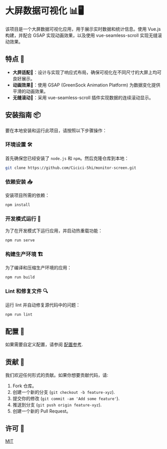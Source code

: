 # 大屏数据可视化 📊🖥️

该项目是一个大屏数据可视化应用，用于展示实时数据和统计信息。使用 Vue.js 构建，并配合 GSAP 实现动画效果，以及使用 vue-seamless-scroll 实现无缝滚动效果。

## 特点 🌟

- **大屏适配**📐：设计与实现了响应式布局，确保可视化在不同尺寸的大屏上均可良好展示。
- **动画效果**💫：使用 GSAP (GreenSock Animation Platform) 为数据变化提供平滑的动画效果。
- **无缝滚动**🔄：采用 vue-seamless-scroll 插件实现数据的连续滚动显示。

## 安装指南 📦

要在本地安装和运行此项目，请按照以下步骤操作：

### 环境设置 🛠️

首先确保您已经安装了 `node.js` 和 `npm`。然后克隆仓库到本地：

```bash
git clone https://github.com/Cicici-Shi/monitor-screen.git
```

### 依赖安装 📥

安装项目所需的依赖：

```bash
npm install
```

### 开发模式运行 🚀

为了在开发模式下运行应用，并启动热重载功能：

```bash
npm run serve
```

### 构建生产环境 🏗️

为了编译和压缩生产环境的应用：

```bash
npm run build
```

### Lint 和修复文件 🔍

运行 lint 并自动修复源代码中的问题：

```bash
npm run lint
```

## 配置 🔧

如果需要自定义配置，请参阅 [配置参考](https://cli.vuejs.org/config/).

## 贡献 👥

我们欢迎任何形式的贡献。如果你想要贡献代码，请:

1. Fork 仓库。
2. 创建一个新的分支 (`git checkout -b feature-xyz`).
3. 提交你的修改 (`git commit -am 'Add some feature'`).
4. 推送到分支 (`git push origin feature-xyz`).
5. 创建一个新的 Pull Request。

## 许可 📄

[MIT](LICENSE)
